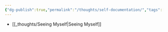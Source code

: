 ```yaml
---
{"dg-publish":true,"permalink":"/thoughts/self-documentation/","tags":["self","observations"],"noteIcon":""}
---
```



- [[_thoughts/Seeing Myself\|Seeing Myself]]

